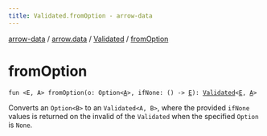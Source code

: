 ```yaml
---
title: Validated.fromOption - arrow-data
---
```


[arrow-data](../../index.html) / [arrow.data](../index.html) / [Validated](index.html) / [fromOption](./from-option.html)

# fromOption

`fun <E, A> fromOption(o: Option<`[`A`](from-option.html#A)`>, ifNone: () -> `[`E`](from-option.html#E)`): `[`Validated`](index.html)`<`[`E`](from-option.html#E)`, `[`A`](from-option.html#A)`>`

Converts an `Option<B>` to an `Validated<A, B>`, where the provided `ifNone` values is returned on
the invalid of the `Validated` when the specified `Option` is `None`.

